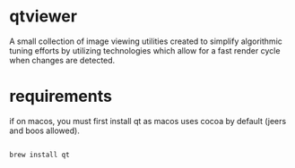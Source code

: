 # qtviewer

A small collection of image viewing utilities created to simplify algorithmic
tuning efforts by utilizing technologies which allow for a fast render cycle
when changes are detected.



# requirements
if on macos, you must first install qt as macos uses cocoa by default (jeers
and boos allowed).

```bash

brew install qt

```
